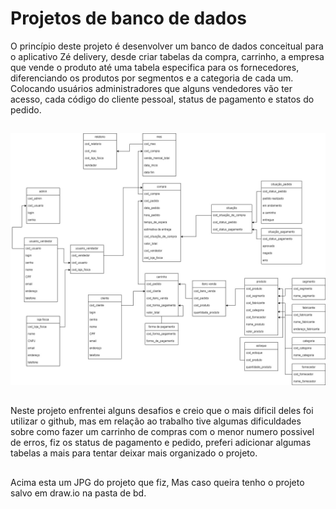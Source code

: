 # Projetos de banco de dados


O princípio deste projeto é desenvolver um banco de dados conceitual para o aplicativo Zé delivery, desde criar tabelas da compra, carrinho, a empresa que vende o produto até uma tabela especifica para os fornecedores, diferenciando os produtos por segmentos e a categoria de cada um.
Colocando usuários administradores que alguns vendedores vão ter acesso, cada código do cliente pessoal, status de pagamento e statos do pedido.

##


![..](bd/zedelivery.jpg)

##

Neste projeto enfrentei alguns desafios e creio que o mais dificil deles foi utilizar o github, mas em relação ao trabalho tive algumas dificuldades sobre como fazer um carrinho de compras com o menor numero possivel de erros, fiz os status de pagamento e pedido, preferi adicionar algumas tabelas a mais para tentar deixar mais organizado o projeto.

##

Acima esta um JPG do projeto que fiz, Mas caso queira tenho o projeto salvo em draw.io na pasta de bd.

